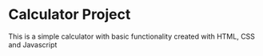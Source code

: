 # Calculator Project
This is a simple calculator with basic functionality created with HTML, CSS and Javascript

